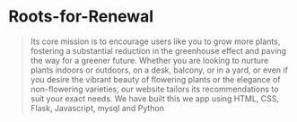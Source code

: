 # Roots-for-Renewal
>Its core mission is to encourage users like you to grow more plants, fostering a substantial reduction in the greenhouse effect and paving the way for a greener future. 
>Whether you are looking to nurture plants indoors or outdoors, on a desk, balcony, or in a yard, or even if you desire the vibrant beauty of flowering plants or the elegance of non-flowering varieties, our website tailors its recommendations to suit your exact needs.
>We have built this we app using HTML, CSS, Flask, Javascript, mysql and Python
